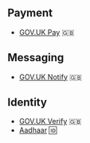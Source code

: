 <!-- TITLE: Government Platforms -->
<!-- SUBTITLE: A list of Government Platforms -->


## Payment
* [GOV.UK Pay](https://www.payments.service.gov.uk) :gb:

## Messaging
* [GOV.UK Notify](https://www.notifications.service.gov.uk) :gb:

## Identity
* [GOV.UK Verify](https://govuk-verify.cloudapps.digital) :gb:
* [Aadhaar](https://www.uidai.gov.in) :id:


